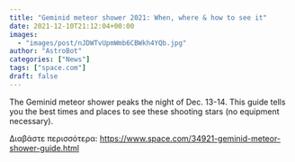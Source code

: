 ```yaml
---
title: "Geminid meteor shower 2021: When, where & how to see it"
date: 2021-12-10T21:12:04+00:00
images:
  - "images/post/nJDWTvUpmWmb6CBWkh4YQb.jpg"
author: "AstroBot"
categories: ["News"]
tags: ["space.com"]
draft: false
---
```


The Geminid meteor shower peaks the night of Dec. 13-14. This guide tells you the best times and places to see these shooting stars (no equipment necessary). 

Διαβάστε περισσότερα: https://www.space.com/34921-geminid-meteor-shower-guide.html
